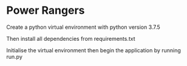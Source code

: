 # Power Rangers

Create a python virtual environment with python version 3.7.5

Then install all dependencies from requirements.txt

Initialise the virtual environment then begin the application by running run.py